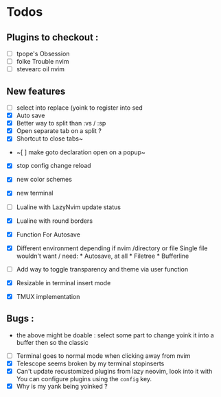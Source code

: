 # Todos

## Plugins to checkout : 

- [ ] tpope's Obsession
- [ ] folke Trouble nvim
- [ ] stevearc oil nvim

## New features
- [ ] select into replace (yoink to register into sed
- [x] Auto save
- [x] Better way to split than :vs / :sp
- [x] Open separate tab on a split ? 
- [x] Shortcut to close tabs~
- ~[ ] make goto declaration open on a popup~
- [x] stop config change reload
- [x] new color schemes
- [x] new terminal
- [ ] Lualine with LazyNvim update status
- [x] Lualine with round borders
- [x] Function For Autosave
- [x] Different environment depending if nvim /directory or file
      Single file  wouldn't want / need:
      * Autosave, at all
      * Filetree
      * Bufferline
- [ ] Add way to toggle transparency and theme via user function
- [x] Resizable in terminal insert mode

- [x] TMUX implementation

## Bugs :

* the above might be doable : select some part to change yoink it into a buffer then so the classic
- [ ] Terminal goes to normal mode when clicking away from nvim
- [x] Telescope seems broken by my terminal stopinserts
- [x] Can't update recustomized plugins from lazy neovim, look into it 
    with You can configure plugins using the `config` key.
- [x] Why is my yank being yoinked ?
